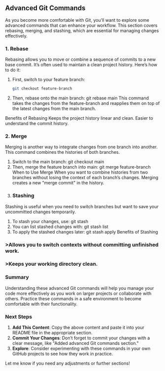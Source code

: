 ## Advanced Git Commands

As you become more comfortable with Git, you'll want to explore some advanced commands that can enhance your workflow. This section covers rebasing, merging, and stashing, which are essential for managing changes effectively.

### 1. Rebase
Rebasing allows you to move or combine a sequence of commits to a new base commit. It’s often used to maintain a clean project history. Here’s how to do it:

1. First, switch to your feature branch:
   ```bash
   git checkout feature-branch
2. Then, rebase onto the main branch:
git rebase main
This command takes the changes from the feature-branch and reapplies them on top of the latest changes from the main branch.

Benefits of Rebasing
Keeps the project history linear and clean.
Easier to understand the commit history.
 ### 2. Merge
Merging is another way to integrate changes from one branch into another. This command combines the histories of both branches.
1. Switch to the main branch:
git checkout main
2. Then, merge the feature branch into main:
git merge feature-branch
When to Use Merge
When you want to combine histories from two branches without losing the context of each branch’s changes.
Merging creates a new "merge commit" in the history.
3. ###  Stashing
Stashing is useful when you need to switch branches but want to save your uncommitted changes temporarily.
1. To stash your changes, use:
git stash
2. You can list stashed changes with:
git stash list
3. To apply the stashed changes later:
git stash apply
Benefits of Stashing
### >Allows you to switch contexts without committing unfinished work.
### >Keeps your working directory clean.

### Summary
Understanding these advanced Git commands will help you manage your code more effectively as you work on larger projects or collaborate with others. Practice these commands in a safe environment to become comfortable with their functionality.

### Next Steps
1. **Add This Content**: Copy the above content and paste it into your README file in the appropriate section.
2. **Commit Your Changes**: Don’t forget to commit your changes with a clear message, like "Added advanced Git commands section."
3. **Explore**: Consider experimenting with these commands in your own GitHub projects to see how they work in practice.

Let me know if you need any adjustments or further sections!


